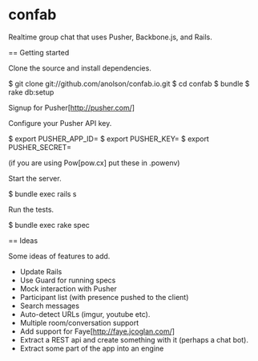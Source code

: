confab
======

Realtime group chat that uses Pusher, Backbone.js, and Rails.

== Getting started

Clone the source and install dependencies.

  $ git clone git://github.com/anolson/confab.io.git
  $ cd confab
  $ bundle
  $ rake db:setup

Signup for Pusher[http://pusher.com/]

Configure your Pusher API key.

  $ export PUSHER_APP_ID=<your pusher api id>
  $ export PUSHER_KEY=<your pusher key>
  $ export PUSHER_SECRET=<your pusher secret>

(if you are using Pow[pow.cx] put these in .powenv)

Start the server.

  $ bundle exec rails s

Run the tests.

  $ bundle exec rake spec

== Ideas

Some ideas of features to add.

- Update Rails
- Use Guard for running specs
- Mock interaction with Pusher
- Participant list (with presence pushed to the client)
- Search messages
- Auto-detect URLs (imgur, youtube etc).
- Multiple room/conversation support
- Add support for Faye[http://faye.jcoglan.com/]
- Extract a REST api and create something with it (perhaps a chat bot).
- Extract some part of the app into an engine